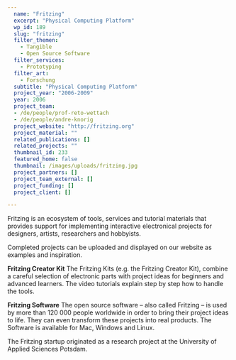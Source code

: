 ```yaml
---
  name: "Fritzing"
  excerpt: "Physical Computing Platform"
  wp_id: 189
  slug: "fritzing"
  filter_themen: 
    - Tangible
    - Open Source Software
  filter_services:
    - Prototyping
  filter_art: 
    - Forschung
  subtitle: "Physical Computing Platform"
  project_year: "2006-2009"
  year: 2006
  project_team:
  - /de/people/prof-reto-wettach
  - /de/people/andre-knorig
  project_website: "http://fritzing.org"
  project_material: ""
  related_publications: []
  related_projects: ""
  thumbnail_id: 233
  featured_home: false
  thumbnail: /images/uploads/fritzing.jpg
  project_partners: []
  project_team_external: []
  project_funding: []
  project_client: []

---
```

Fritzing is an ecosystem of tools, services and tutorial materials that provides support for implementing interactive electronical projects for designers, artists, researchers and hobbyists.

Completed projects can be uploaded and displayed on our website as examples and inspiration.

<strong>Fritzing Creator Kit</strong>
The Fritzing Kits (e.g. the Fritzing Creator Kit), combine a careful selection of electronic parts with project ideas for beginners and advanced learners. The video tutorials explain step by step how to handle the tools.

<strong>Fritzing Software</strong>
The open source software – also called Fritzing – is used by more than 120 000 people worldwide in order to bring their project ideas to life. They can even transform these projects into real products. The Software is available for Mac, Windows and Linux.

The Fritzing startup originated as a research project at the University of Applied Sciences Potsdam.